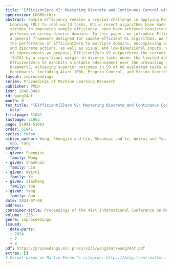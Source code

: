 ```yaml
---
title: 'EfficientZero V2: Mastering Discrete and Continuous Control with Limited Data'
openreview: LHGMXcr6zx
abstract: Sample efficiency remains a crucial challenge in applying Reinforcement
  Learning (RL) to real-world tasks. While recent algorithms have made significant
  strides in improving sample efficiency, none have achieved consistently superior
  performance across diverse domains. In this paper, we introduce EfficientZero V2,
  a general framework designed for sample-efficient RL algorithms. We have expanded
  the performance of EfficientZero to multiple domains, encompassing both continuous
  and discrete actions, as well as visual and low-dimensional inputs. With a series
  of improvements we propose, EfficientZero V2 outperforms the current state-of-the-art
  (SoTA) by a significant margin in diverse tasks under the limited data setting.
  EfficientZero V2 exhibits a notable advancement over the prevailing general algorithm,
  DreamerV3, achieving superior outcomes in 50 of 66 evaluated tasks across multiple
  benchmarks, including Atari 100k, Proprio Control, and Vision Control.
layout: inproceedings
series: Proceedings of Machine Learning Research
publisher: PMLR
issn: 2640-3498
id: wang24at
month: 0
tex_title: "{E}fficient{Z}ero V2: Mastering Discrete and Continuous Control with Limited
  Data"
firstpage: 51041
lastpage: 51062
page: 51041-51062
order: 51041
cycles: false
bibtex_author: Wang, Shengjie and Liu, Shaohuai and Ye, Weirui and You, Jiacheng and
  Gao, Yang
author:
- given: Shengjie
  family: Wang
- given: Shaohuai
  family: Liu
- given: Weirui
  family: Ye
- given: Jiacheng
  family: You
- given: Yang
  family: Gao
date: 2024-07-08
address:
container-title: Proceedings of the 41st International Conference on Machine Learning
volume: '235'
genre: inproceedings
issued:
  date-parts:
  - 2024
  - 7
  - 8
pdf: https://proceedings.mlr.press/v235/wang24at/wang24at.pdf
extras: []
# Format based on Martin Fenner's citeproc: https://blog.front-matter.io/posts/citeproc-yaml-for-bibliographies/
---
```

